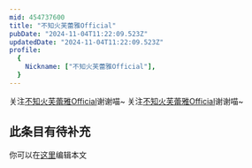 ```yaml
---
mid: 454737600
title: "不知火芙蕾雅Official"
pubDate: "2024-11-04T11:22:09.523Z"
updatedDate: "2024-11-04T11:22:09.523Z"
profile:
  {
    Nickname: ["不知火芙蕾雅Official"],
  }
---
```


关注[不知火芙蕾雅Official](https://space.bilibili.com/454737600)谢谢喵~ 关注[不知火芙蕾雅Official](https://space.bilibili.com/454737600)谢谢喵~

## 此条目有待补充
你可以在[这里](https://github.com/Yuhanawa/VTuber.ICU-Content/edit/master/v/不知火芙蕾雅Official/index.md)编辑本文
